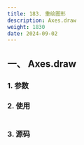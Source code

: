 ```yaml
---
title: 183. 重绘图形
description: Axes.draw
weight: 1830
date: 2024-09-02
---
```

<style>
th, td {
  border: 1px solid rgb(190, 190, 190);
}
</style>


## 一、 Axes.draw


### 1. 参数




### 2. 使用



```python


```


### 3. 源码
```python

```




